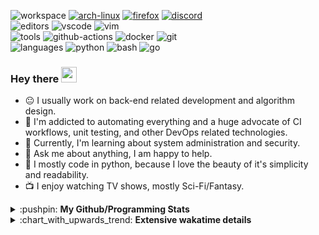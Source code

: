 ![workspace](https://img.shields.io/static/v1?label=&message=workspace:&color=555&style=flat-square)
[![arch-linux](https://img.shields.io/static/v1?logo=arch-linux&label=&message=Arch%20Linux&color=111&logoColor=AAA&style=flat-square)](https://archlinux.org)
[![firefox](https://img.shields.io/static/v1?logo=firefox-browser&label=&message=Firefox&color=111&logoColor=AAA&style=flat-square)](https://mozilla.org/en-US/firefox/)
[![discord](https://img.shields.io/static/v1?logo=discord&label=&message=Discord&color=111&logoColor=AAA&style=flat-square)](https://discord.gg/B8rf3xxgbJ)
<br>
![editors](https://img.shields.io/static/v1?label=&message=editors:&color=555&style=flat-square)
![vscode](https://img.shields.io/static/v1?logo=visual-studio-code&label=&message=vscode&color=111&logoColor=AAA&style=flat-square)
![vim](https://img.shields.io/static/v1?logo=vim&label=&message=vim&color=111&logoColor=AAA&style=flat-square)
<br>
![tools](https://img.shields.io/static/v1?label=&message=tools:&color=555&style=flat-square)
![github-actions](https://img.shields.io/static/v1?logo=github-actions&label=&message=github%20actions&color=111&logoColor=AAA&style=flat-square)
![docker](https://img.shields.io/static/v1?logo=docker&label=&message=docker&color=111&logoColor=AAA&style=flat-square)
![git](https://img.shields.io/static/v1?logo=git&label=&message=git&color=111&logoColor=AAA&style=flat-square)
<br>
![languages](https://img.shields.io/static/v1?label=&message=languages:&color=555&style=flat-square)
![python](https://img.shields.io/static/v1?logo=python&label=&message=python&color=111&logoColor=AAA&style=flat-square&link=)
![bash](https://img.shields.io/static/v1?logo=gnu-bash&label=&message=bash&color=111&logoColor=AAA&style=flat-square)
![go](https://img.shields.io/static/v1?logo=go&label=&message=golang&color=111&logoColor=AAA&style=flat-square)

<!-- Load profile visitor count, but don't display it, keep it as a private stat, no need to show off (888)-->
[](https://visitor-badge.glitch.me/badge?page_id=ItsDrike.ItsDrike)

### Hey there <img src="https://media.giphy.com/media/hvRJCLFzcasrR4ia7z/giphy.gif" width="25px">

- :neutral_face: I usually work on back-end related development and algorithm design.
- :man: I'm addicted to automating everything and a huge advocate of CI workflows, unit testing, and other DevOps related technologies.
- :seedling: Currently, I'm learning about system administration and security.
- :speech_balloon: Ask me about anything, I am happy to help.
- :snake: I mostly code in python, because I love the beauty of it's simplicity and readability.
- :tv: I enjoy watching TV shows, mostly Sci-Fi/Fantasy.

<details>
 <summary>:pushpin: <b>My Github/Programming Stats</b></summary>

 <a href="https://github.com/ItsDrike"><img height="180px" src="https://github-readme-stats.vercel.app/api?username=ItsDrike&show_icons=true&theme=darcula&line_height=27"></a>
 <a href="https://wakatime.com/@itsdrike"><img height="180px" src="https://github-readme-stats.vercel.app/api/wakatime?username=itsdrike&layout=compact&theme=darcula"></a>
 <br>
 <a href="https://github.com/ItsDrike"><img height="182px" src="https://github-readme-streak-stats.herokuapp.com/?user=ItsDrike&theme=dark"></a>
 <a href="https://github.com/ItsDrike"><img height="181px" src="https://github-readme-stats.vercel.app/api/top-langs/?username=ItsDrike&layout=compact&theme=darcula"></a>
  
</details>

<details>
 <summary>:chart_with_upwards_trend: <b>Extensive wakatime details</b></summary>
 
<!--START_SECTION:waka-->
**I'm a Night 🦉** 

```text
🌞 Morning    43 commits     █░░░░░░░░░░░░░░░░░░░░░░░░   6.15% 
🌆 Daytime    279 commits    ██████████░░░░░░░░░░░░░░░   39.91% 
🌃 Evening    264 commits    █████████░░░░░░░░░░░░░░░░   37.77% 
🌙 Night      113 commits    ████░░░░░░░░░░░░░░░░░░░░░   16.17%

```
📅 **I'm Most Productive on Monday** 

```text
Monday       181 commits    ██████░░░░░░░░░░░░░░░░░░░   25.89% 
Tuesday      107 commits    ███░░░░░░░░░░░░░░░░░░░░░░   15.31% 
Wednesday    56 commits     ██░░░░░░░░░░░░░░░░░░░░░░░   8.01% 
Thursday     103 commits    ███░░░░░░░░░░░░░░░░░░░░░░   14.74% 
Friday       49 commits     █░░░░░░░░░░░░░░░░░░░░░░░░   7.01% 
Saturday     68 commits     ██░░░░░░░░░░░░░░░░░░░░░░░   9.73% 
Sunday       135 commits    ████░░░░░░░░░░░░░░░░░░░░░   19.31%

```


📊 **This Week I Spent My Time On** 

```text
💬 Programming Languages: 
Python                   13 hrs 31 mins      ██████████████████████░░░   88.89% 
Other                    59 mins             █░░░░░░░░░░░░░░░░░░░░░░░░   6.56% 
JSON                     24 mins             ░░░░░░░░░░░░░░░░░░░░░░░░░   2.73% 
TOML                     10 mins             ░░░░░░░░░░░░░░░░░░░░░░░░░   1.12% 
Git                      2 mins              ░░░░░░░░░░░░░░░░░░░░░░░░░   0.26%

🔥 Editors: 
VS Code                  12 hrs 58 mins      █████████████████████░░░░   85.25% 
Vim                      2 hrs 14 mins       ███░░░░░░░░░░░░░░░░░░░░░░   14.75%

💻 Operating System: 
Linux                    15 hrs 13 mins      █████████████████████████   100.0%

```

**I Mostly Code in Python** 

```text
Python                   18 repos            ███████████████████████░░   94.74% 
Shell                    1 repo              █░░░░░░░░░░░░░░░░░░░░░░░░   5.26%

```



<!--END_SECTION:waka-->

</details>
